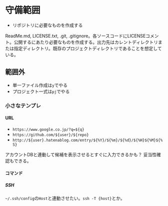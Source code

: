 # 守備範囲

* リポジトリに必要なものを作成する

ReadMe.md, LICENSE.txt, .git, .gitignore。各ソースコードにLICENSEコメント。公開するにあたり必要なものを作成する。出力先はカレントディレクトリまたは指定ディレクトリ。既存のプロジェクトディレクトリであることを想定している。

## 範囲外

* 単一ファイル作成は`y`でやる
* プロジェクト一式は`pj`でやる

### 小さなテンプレ

#### URL

* `https://www.google.co.jp/?q=${q}`
* `https://github.com/${user}/${repo}`
* `http://${user}.hatenablog.com/entry/${%Y}/${%m}/${%d}/${%H}${%M}${%S}`

アカウントDBと連動して候補を表示させるとすぐに入力できるかも？ 妥当性確認もできる。

#### コマンド

##### SSH

`~/.ssh/config`の`Host`と連動させたい。`ssh -T {host}`とか。
